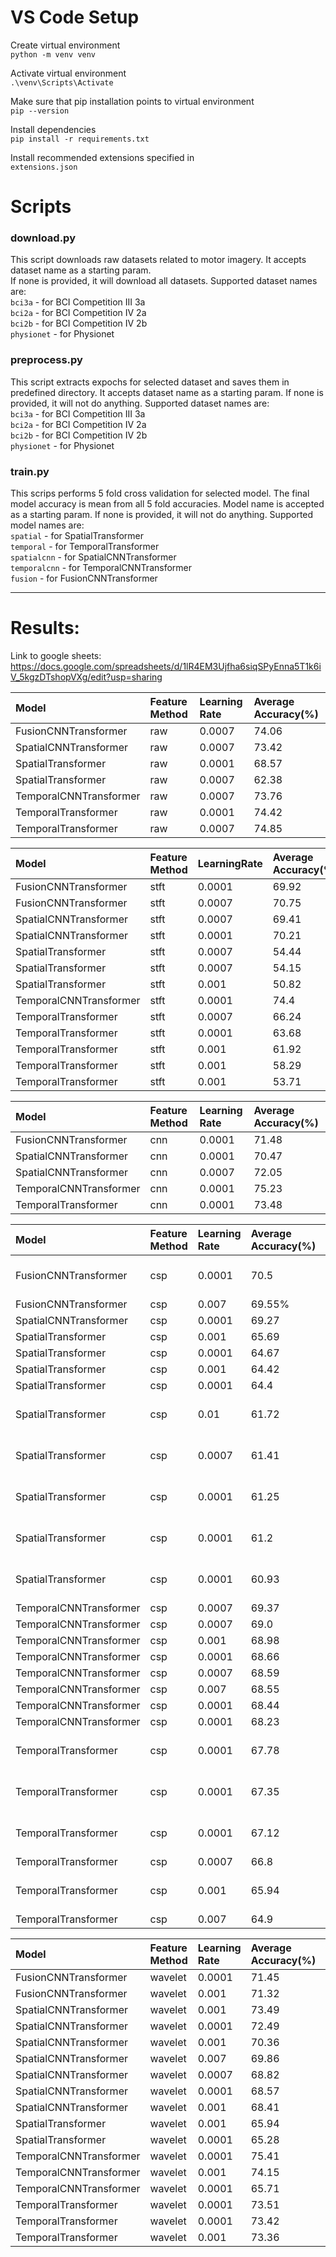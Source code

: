 # VS Code Setup

Create virtual environment  
`python -m venv venv`

Activate virtual environment  
`.\venv\Scripts\Activate`

Make sure that pip installation points to virtual environment  
`pip --version`

Install dependencies  
`pip install -r requirements.txt`

Install recommended extensions specified in  
`extensions.json`

# Scripts

### **download.py**

This script downloads raw datasets related to motor imagery. It accepts dataset name as a starting param.  
If none is provided, it will download all datasets. Supported dataset names are:  
`bci3a` - for BCI Competition III 3a  
`bci2a` - for BCI Competition IV 2a  
`bci2b` - for BCI Competition IV 2b  
`physionet` - for Physionet

### **preprocess.py**

This script extracts expochs for selected dataset and saves them in predefined directory. It accepts dataset name as a starting param. If none is provided, it will not do anything. Supported dataset names are:  
`bci3a` - for BCI Competition III 3a  
`bci2a` - for BCI Competition IV 2a  
`bci2b` - for BCI Competition IV 2b  
`physionet` - for Physionet

### **train.py**

This scrips performs 5 fold cross validation for selected model. The final model accuracy is mean from all 5 fold accuracies. Model name is accepted as a starting param. If none is provided, it will not do anything. Supported model names are:  
`spatial` - for SpatialTransformer  
`temporal` - for TemporalTransformer  
`spatialcnn` - for SpatialCNNTransformer  
`temporalcnn` - for TemporalCNNTransformer  
`fusion` - for FusionCNNTransformer

***
# Results:

Link to google sheets: https://docs.google.com/spreadsheets/d/1lR4EM3Ujfha6siqSPyEnna5T1k6iV_5kgzDTshopVXg/edit?usp=sharing

| Model | Feature Method | Learning Rate | Average Accuracy(%) |
| :---- | :---- | :---- | :---- |
| FusionCNNTransformer | raw | 0.0007 | 74.06 |
| SpatialCNNTransformer | raw | 0.0007 | 73.42 |
| SpatialTransformer | raw | 0.0001 | 68.57 |
| SpatialTransformer | raw | 0.0007 | 62.38 |
| TemporalCNNTransformer | raw | 0.0007 | 73.76 |
| TemporalTransformer | raw | 0.0001 | 74.42 |
| TemporalTransformer | raw | 0.0007 | 74.85 |

| Model | Feature Method | LearningRate | Average Accuracy(%) | nfft | hop |
| :---- | :---- | :---- | :---- | ----- | ----- |
| FusionCNNTransformer | stft | 0.0001 | 69.92 | 128 | 32 |
| FusionCNNTransformer | stft | 0.0007 | 70.75 | 128 | 32 |
| SpatialCNNTransformer | stft | 0.0007 | 69.41 | 128 | 32 |
| SpatialCNNTransformer | stft | 0.0001 | 70.21 | 128 | 32 |
| SpatialTransformer | stft | 0.0007 | 54.44 | 128 | 32 |
| SpatialTransformer | stft | 0.0007 | 54.15 | 32 | 16 |
| SpatialTransformer | stft | 0.001 | 50.82 | 512 | 64 |
| TemporalCNNTransformer | stft | 0.0001 | 74.4 | 128 | 32 |
| TemporalTransformer | stft | 0.0007 | 66.24 | 128 | 32 |
| TemporalTransformer | stft | 0.0001 | 63.68 | 128 | 32 |
| TemporalTransformer | stft | 0.001 | 61.92 | 128 | 32 |
| TemporalTransformer | stft | 0.001 | 58.29 | 256 | 64 |
| TemporalTransformer | stft | 0.001 | 53.71 | 512 | 64 |

| Model | Feature Method | Learning Rate | Average Accuracy(%) |
| :---- | :---- | :---- | :---- |
| FusionCNNTransformer | cnn | 0.0001 | 71.48 |
| SpatialCNNTransformer | cnn | 0.0001 | 70.47 |
| SpatialCNNTransformer | cnn | 0.0007 | 72.05 |
| TemporalCNNTransformer | cnn | 0.0001 | 75.23 |
| TemporalTransformer | cnn | 0.0001 | 73.48 |

| Model | Feature Method | Learning Rate | Average Accuracy(%) | Num Comp | Patch Size |
| :---- | :---- | :---- | :---- | ----- | ----- |
| FusionCNNTransformer | csp | 0.0001 | 70.5 | 6 | metoda bez patch |
| FusionCNNTransformer | csp | 0.007 | 69.55% | 6 | 16 |
| SpatialCNNTransformer | csp | 0.0001 | 69.27 | 4 | 32 |
| SpatialTransformer | csp | 0.001 | 65.69 | 8 | 16 |
| SpatialTransformer | csp | 0.0001 | 64.67 | 8 | 16 |
| SpatialTransformer | csp | 0.001 | 64.42 | 8 | 32 |
| SpatialTransformer | csp | 0.0001 | 64.4 | 8 | 32 |
| SpatialTransformer | csp | 0.01 | 61.72 | 4 | metoda bez patch |
| SpatialTransformer | csp | 0.0007 | 61.41 | 8 | metoda bez patch |
| SpatialTransformer | csp | 0.0001 | 61.25 | 6 | metoda bez patch |
| SpatialTransformer | csp | 0.0001 | 61.2 | 4 | metoda bez patch |
| SpatialTransformer | csp | 0.0001 | 60.93 | 8 | metoda bez patch |
| TemporalCNNTransformer | csp | 0.0007 | 69.37 | 4 | 32 |
| TemporalCNNTransformer | csp | 0.0007 | 69.0 | 6 | 16 |
| TemporalCNNTransformer | csp | 0.001 | 68.98 | 4 | 16 |
| TemporalCNNTransformer | csp | 0.0001 | 68.66 | 6 | 16 |
| TemporalCNNTransformer | csp | 0.0007 | 68.59 | 4 | 16 |
| TemporalCNNTransformer | csp | 0.007 | 68.55 | 6 | 16 |
| TemporalCNNTransformer | csp | 0.0001 | 68.44 | 8 | 16 |
| TemporalCNNTransformer | csp | 0.0001 | 68.23 | 4 | 32 |
| TemporalTransformer | csp | 0.0001 | 67.78 | 4 | metoda bez patch |
| TemporalTransformer | csp | 0.0001 | 67.35 | 8 | metoda bez patch |
| TemporalTransformer | csp | 0.0001 | 67.12 | 6 | metoda bez patch |
| TemporalTransformer | csp | 0.0007 | 66.8 | 6 | 16 |
| TemporalTransformer | csp | 0.001 | 65.94 | 8 | metoda bez patch |
| TemporalTransformer | csp | 0.007 | 64.9 | 6 | 16 |

| Model | Feature Method | Learning Rate | Average  Accuracy(%) | Wavelet Type |
| :---- | :---- | :---- | :---- | :---- |
| FusionCNNTransformer | wavelet | 0.0001 | 71.45 | db6 |
| FusionCNNTransformer | wavelet | 0.001 | 71.32 | db4 |
| SpatialCNNTransformer | wavelet | 0.001 | 73.49 | db4 |
| SpatialCNNTransformer | wavelet | 0.0001 | 72.49 | db4 |
| SpatialCNNTransformer | wavelet | 0.001 | 70.36 | coif3 |
| SpatialCNNTransformer | wavelet | 0.007 | 69.86 | db6 |
| SpatialCNNTransformer | wavelet | 0.0007 | 68.82 | coif3 |
| SpatialCNNTransformer | wavelet | 0.0001 | 68.57 | db6 |
| SpatialCNNTransformer | wavelet | 0.001 | 68.41 | db4 |
| SpatialTransformer | wavelet | 0.001 | 65.94 | db4 |
| SpatialTransformer | wavelet | 0.0001 | 65.28 | db4 |
| TemporalCNNTransformer | wavelet | 0.0001 | 75.41 | coif3 |
| TemporalCNNTransformer | wavelet | 0.001 | 74.15 | db4 |
| TemporalCNNTransformer | wavelet | 0.0001 | 65.71 | db6 |
| TemporalTransformer | wavelet | 0.0001 | 73.51 | coif3 |
| TemporalTransformer | wavelet | 0.0001 | 73.42 | db4 |
| TemporalTransformer | wavelet | 0.001 | 73.36 | db4 |


